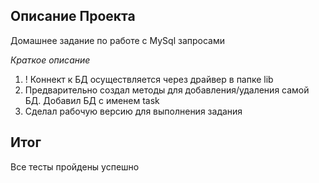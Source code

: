 ## Описание Проекта

Домашнее задание по работе с MySql запросами

*Краткое описание*
1. ! Коннект к БД осуществляется через драйвер в папке lib
2. Предварительно создал методы для добавления/удаления самой БД. Добавил БД с именем task
3. Сделал рабочую версию для выполнения задания

## Итог

Все тесты пройдены успешно